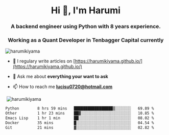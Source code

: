 <h1 align="center">Hi 👋, I'm Harumi</h1>
<h3 align="center">A backend engineer using <b>Python</b> with 8 years experience.</h3>
<h3 align="center">Working as a Quant Developer in <b>Tenbagger Capital</b> currently</h3>

<p align="left"> <img src="https://komarev.com/ghpvc/?username=harumikiyama" alt="harumikiyama" /> </p>


- 📝 I regulary write articles on [https://harumikiyama.github.io/](https://harumikiyama.github.io/)

- 💬 Ask me about **everything your want to ask**

- 📫 How to reach me **lucisu0720@hotmail.com**

<p>&nbsp;<img align="center" src="https://github-readme-stats.vercel.app/api?username=harumikiyama&show_icons=true" alt="harumikiyama" /></p>


<!--START_SECTION:waka-->

```txt
Python        8 hrs 59 mins   █████████████████▒░░░░░░░   69.89 %
Other         1 hr 23 mins    ██▓░░░░░░░░░░░░░░░░░░░░░░   10.85 %
Emacs Lisp    1 hr 1 min      ██░░░░░░░░░░░░░░░░░░░░░░░   08.02 %
Docker        35 mins         █░░░░░░░░░░░░░░░░░░░░░░░░   04.54 %
Git           21 mins         ▓░░░░░░░░░░░░░░░░░░░░░░░░   02.82 %
```

<!--END_SECTION:waka-->
